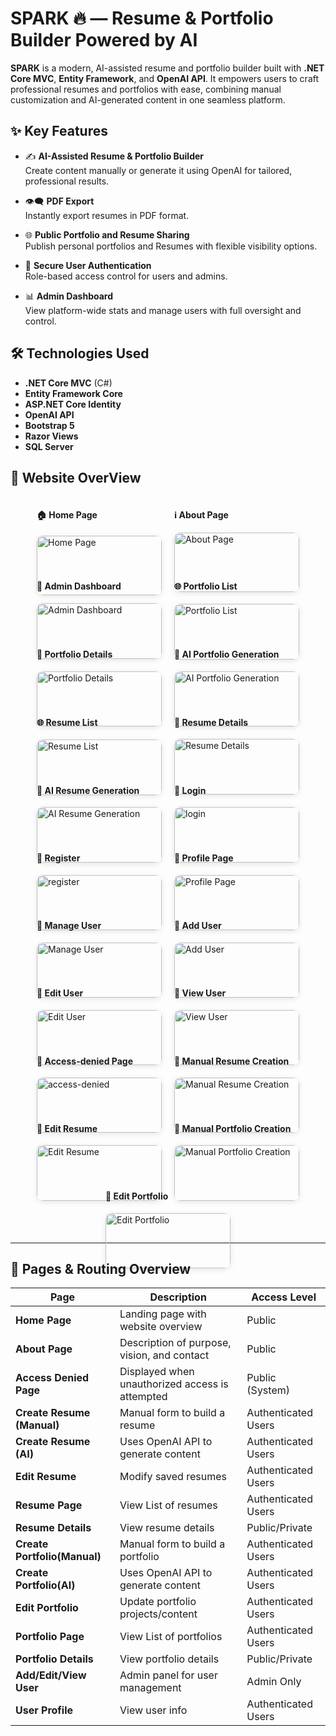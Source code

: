 # SPARK 🔥 — Resume & Portfolio Builder Powered by AI

**SPARK** is a modern, AI-assisted resume and portfolio builder built with **.NET Core MVC**, **Entity Framework**, and  **OpenAI API**. It empowers users to craft professional resumes and  portfolios with ease, combining manual customization and AI-generated content in one seamless platform.


## ✨ Key Features

- ✍️ **AI-Assisted Resume & Portfolio Builder**  
  Create content manually or generate it using OpenAI for tailored, professional results.

- 👁️‍🗨️ **PDF Export**  
  Instantly export resumes in PDF format.

- 🌐 **Public Portfolio and Resume Sharing**  
  Publish personal portfolios and Resumes with flexible visibility options.

- 🔐 **Secure User Authentication**  
  Role-based access control for users and admins.

- 📊 **Admin Dashboard**  
  View platform-wide stats and manage users with full oversight and control.

## 🛠 Technologies Used

- **.NET Core MVC** (C#)
- **Entity Framework Core**
- **ASP.NET Core Identity**
- **OpenAI API**
- **Bootstrap 5**
- **Razor Views**
- **SQL Server**  

 
<!-- Screenshot Gallery -->
## 📸 Website OverView

<div style="display: flex; flex-wrap: wrap; gap: 20px; justify-content: center;">

  <!-- Home Page -->
  <div style="flex: 1 1 300px; max-width: 200px;">
    <h4>🏠 Home Page</h4>
    <img src="screenshots/home.png" alt="Home Page"
         style="width: 100%; border-radius: 10px; box-shadow: 0 2px 8px rgba(0,0,0,0.1); margin-bottom: 12px;" />
  </div>

  <!-- About Page -->
  <div style="flex: 1 1 300px; max-width: 200px;">
    <h4>ℹ️ About Page</h4>
    <img src="screenshots/about.png" alt="About Page"
         style="width: 100%; border-radius: 10px; box-shadow: 0 2px 8px rgba(0,0,0,0.1); margin-bottom: 12px;" />
  </div>

  <!-- Admin Dashboard -->
  <div style="flex: 1 1 300px; max-width: 200px;">
    <h4>👤 Admin Dashboard</h4>
    <img src="screenshots/dashboard.png" alt="Admin Dashboard"
         style="width: 100%; border-radius: 10px; box-shadow: 0 2px 8px rgba(0,0,0,0.1); margin-bottom: 12px;" />
  </div>

 <!-- Portfolio List -->
  <div style="flex: 1 1 300px; max-width: 200px;">
    <h4>🌐 Portfolio List</h4>
    <img src="screenshots/portfolio.png" alt="Portfolio List"
         style="width: 100%; border-radius: 10px; box-shadow: 0 2px 8px rgba(0,0,0,0.1); margin-bottom: 12px;" />
  </div>

   <!-- Portfolio Details -->
  <div style="flex: 1 1 300px; max-width: 200px;">
    <h4>🧾 Portfolio Details</h4>
    <img src="screenshots/portfolioD.png" alt="Portfolio Details"
         style="width: 100%; border-radius: 10px; box-shadow: 0 2px 8px rgba(0,0,0,0.1); margin-bottom: 12px;" />
  </div>

 
  <!-- AI Portfolio Generation -->
  <div style="flex: 1 1 300px; max-width: 200px;">
    <h4>🤖 AI Portfolio Generation</h4>
    <img src="screenshots/ai-Pgenerate.png" alt="AI Portfolio Generation"
         style="width: 100%; border-radius: 10px; box-shadow: 0 2px 8px rgba(0,0,0,0.1); margin-bottom: 12px;" />
  </div>

 <!-- Resume List -->
  <div style="flex: 1 1 300px; max-width: 200px;">
    <h4>🌐 Resume List</h4>
    <img src="screenshots/resume.png" alt="Resume List"
         style="width: 100%; border-radius: 10px; box-shadow: 0 2px 8px rgba(0,0,0,0.1); margin-bottom: 12px;" />
  </div>

  <!-- Resume Details -->
  <div style="flex: 1 1 300px; max-width: 200px;">
    <h4>🧾 Resume Details</h4>
    <img src="screenshots/resumeD.png" alt="Resume Details"
         style="width: 100%; border-radius: 10px; box-shadow: 0 2px 8px rgba(0,0,0,0.1); margin-bottom: 12px;" />
  </div>

   <!-- AI Resume Generation -->
  <div style="flex: 1 1 300px; max-width: 200px;">
    <h4>🤖 AI Resume Generation</h4>
    <img src="screenshots/ai-Rgenerate.png" alt="AI Resume Generation"
         style="width: 100%; border-radius: 10px; box-shadow: 0 2px 8px rgba(0,0,0,0.1); margin-bottom: 12px;" />
  </div>

 <!-- Login -->
  <div style="flex: 1 1 300px; max-width: 200px;">
    <h4>📝 Login </h4>
    <img src="screenshots/login.png" alt="login"
         style="width: 100%; border-radius: 10px; box-shadow: 0 2px 8px rgba(0,0,0,0.1); margin-bottom: 12px;" />
  </div>

   <!--Register -->
  <div style="flex: 1 1 300px; max-width: 200px;">
    <h4>📝 Register </h4>
    <img src="screenshots/Register.png" alt="register"
         style="width: 100%; border-radius: 10px; box-shadow: 0 2px 8px rgba(0,0,0,0.1); margin-bottom: 12px;" />
  </div>

   <!-- Profile Page -->
  <div style="flex: 1 1 300px; max-width: 200px;">
    <h4>👤 Profile Page</h4>
    <img src="screenshots/profile.png" alt="Profile Page"
         style="width: 100%; border-radius: 10px; box-shadow: 0 2px 8px rgba(0,0,0,0.1); margin-bottom: 12px;" />
  </div>

 
   <!-- Manage User -->
  <div style="flex: 1 1 300px; max-width: 200px;">
    <h4>📝 Manage User</h4>
    <img src="screenshots/manage-user.png" alt="Manage User"
         style="width: 100%; border-radius: 10px; box-shadow: 0 2px 8px rgba(0,0,0,0.1); margin-bottom: 12px;" />
  </div>

  <!-- Add User -->
  <div style="flex: 1 1 300px; max-width: 200px;">
    <h4>📝 Add User</h4>
    <img src="screenshots/add-user.png" alt="Add User"
         style="width: 100%; border-radius: 10px; box-shadow: 0 2px 8px rgba(0,0,0,0.1); margin-bottom: 12px;" />
  </div>

   <!-- Edit User -->
  <div style="flex: 1 1 300px; max-width: 200px;">
    <h4>📝 Edit User</h4>
    <img src="screenshots/edit-user.png" alt="Edit User"
         style="width: 100%; border-radius: 10px; box-shadow: 0 2px 8px rgba(0,0,0,0.1); margin-bottom: 12px;" />
  </div>

  <!-- View User -->
  <div style="flex: 1 1 300px; max-width: 200px;">
    <h4>📝 View User</h4>
    <img src="screenshots/view-user.png" alt="View User"
         style="width: 100%; border-radius: 10px; box-shadow: 0 2px 8px rgba(0,0,0,0.1); margin-bottom: 12px;" />
  </div>

  <!--access-denied -->
  <div style="flex: 1 1 300px; max-width: 200px;">
    <h4>📝 Access-denied Page</h4>
    <img src="screenshots/access-denied.png" alt="access-denied"
         style="width: 100%; border-radius: 10px; box-shadow: 0 2px 8px rgba(0,0,0,0.1); margin-bottom: 12px;" />
  </div>

 <!-- Manual Resume Creation -->
  <div style="flex: 1 1 300px; max-width: 200px;">
    <h4>📝 Manual Resume Creation</h4>
    <img src="screenshots/manual-Rcreate.png" alt="Manual Resume Creation"
         style="width: 100%; border-radius: 10px; box-shadow: 0 2px 8px rgba(0,0,0,0.1); margin-bottom: 12px;" />
  </div>

   <!-- Edit Resume   -->
  <div style="flex: 1 1 300px; max-width: 200px;">
    <h4>📝 Edit Resume  </h4>
    <img src="screenshots/edit-resume.png" alt="Edit Resume "
         style="width: 100%; border-radius: 10px; box-shadow: 0 2px 8px rgba(0,0,0,0.1); margin-bottom: 12px;" />
  </div>

  <!-- Manual Portfolio Creation -->
  <div style="flex: 1 1 300px; max-width: 200px;">
    <h4>📝 Manual Portfolio Creation</h4>
    <img src="screenshots/manual-Pcreate.png" alt="Manual Portfolio Creation"
         style="width: 100%; border-radius: 10px; box-shadow: 0 2px 8px rgba(0,0,0,0.1); margin-bottom: 12px;" />
  </div>

  <!-- Edit Portfolio   -->
  <div style="flex: 1 1 300px; max-width: 200px;">
    <h4>📝 Edit Portfolio </h4>
    <img src="screenshots/edit-portfolio.png" alt="Edit Portfolio"
         style="width: 100%; border-radius: 10px; box-shadow: 0 2px 8px rgba(0,0,0,0.1); margin-bottom: 12px;" />
  </div>

</div>


---

## 📂 Pages & Routing Overview

| Page                        | Description                                     | Access Level         |
|-----------------------------|-------------------------------------------------|----------------------|
| **Home Page**               | Landing page with website overview              | Public               |
| **About Page**              | Description of purpose, vision, and contact     | Public               |
| **Access Denied Page**      | Displayed when unauthorized access is attempted | Public (System)      |
| **Create Resume (Manual)**  | Manual form to build a resume                   | Authenticated Users  |
| **Create Resume (AI)**      | Uses OpenAI API to generate content             | Authenticated Users  |
| **Edit Resume**             | Modify saved resumes                            | Authenticated Users  |
| **Resume Page**             | View List of resumes                            | Authenticated Users  |
| **Resume Details**          | View  resume details                            |Public/Private        |
| **Create Portfolio(Manual)**| Manual form to build a portfolio                | Authenticated Users  |
| **Create Portfolio(AI)**    | Uses OpenAI API to generate content             | Authenticated Users  |
| **Edit Portfolio**          | Update portfolio projects/content               | Authenticated Users  |
| **Portfolio Page**          | View List of portfolios                         | Authenticated Users  |
| **Portfolio Details**       | View  portfolio details                         |Public/Private        |
| **Add/Edit/View User**      | Admin panel for user management                 | Admin Only           |
| **User Profile**            | View user info                                  | Authenticated Users  |



